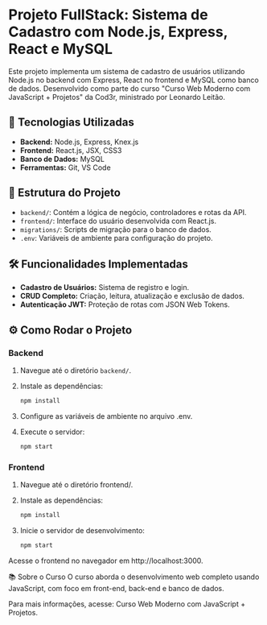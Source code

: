 # Projeto FullStack: Sistema de Cadastro com Node.js, Express, React e MySQL

Este projeto implementa um sistema de cadastro de usuários utilizando Node.js no backend com Express, React no frontend e MySQL como banco de dados. Desenvolvido como parte do curso "Curso Web Moderno com JavaScript + Projetos" da Cod3r, ministrado por Leonardo Leitão.

## 🚀 Tecnologias Utilizadas

- **Backend:** Node.js, Express, Knex.js
- **Frontend:** React.js, JSX, CSS3
- **Banco de Dados:** MySQL
- **Ferramentas:** Git, VS Code

## 📁 Estrutura do Projeto

- `backend/`: Contém a lógica de negócio, controladores e rotas da API.
- `frontend/`: Interface do usuário desenvolvida com React.js.
- `migrations/`: Scripts de migração para o banco de dados.
- `.env`: Variáveis de ambiente para configuração do projeto.

## 🛠️ Funcionalidades Implementadas

- **Cadastro de Usuários:** Sistema de registro e login.
- **CRUD Completo:** Criação, leitura, atualização e exclusão de dados.
- **Autenticação JWT:** Proteção de rotas com JSON Web Tokens.

## ⚙️ Como Rodar o Projeto

### Backend

1. Navegue até o diretório `backend/`.
2. Instale as dependências:

   ```bash
   npm install

3. Configure as variáveis de ambiente no arquivo .env.
4. Execute o servidor:

   ```bash
   npm start

### Frontend
1. Navegue até o diretório frontend/.
2. Instale as dependências:

   ```bash
   npm install

3. Inicie o servidor de desenvolvimento:

   ```bash
   npm start

Acesse o frontend no navegador em http://localhost:3000.

📚 Sobre o Curso
O curso aborda o desenvolvimento web completo usando JavaScript, com foco em front-end, back-end e banco de dados.

Para mais informações, acesse: Curso Web Moderno com JavaScript + Projetos.
